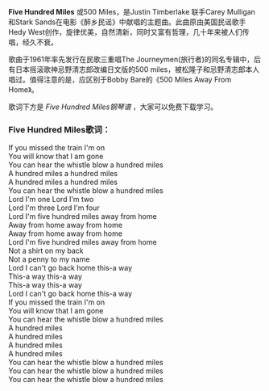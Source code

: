 

**Five Hundred Miles** 或500 Miles，是Justin Timberlake 联手Carey Mulligan和Stark
Sands在电影《醉乡民谣》中献唱的主题曲。此曲原由美国民谣歌手Hedy West创作，旋律优美，自然清新，同时又富有哲理，几十年来被人们传唱，经久不衰。

歌曲于1961年率先发行在民歌三重唱The Journeymen(旅行者)的同名专辑中，后有日本摇滚歌神忌野清志郎改编日文版的500
miles，被松隆子和忌野清志郎本人唱过。值得注意的是，应区别于Bobby Bare的《500 Miles Away From Home》。

歌词下方是 _Five Hundred Miles钢琴谱_ ，大家可以免费下载学习。

### Five Hundred Miles歌词：

If you missed the train I'm on  
You will know that I am gone  
You can hear the whistle blow a hundred miles  
A hundred miles a hundred miles  
A hundred miles a hundred miles  
You can hear the whistle blow a hundred miles  
Lord I'm one Lord I'm two  
Lord I'm three Lord I'm four  
Lord I'm five hundred miles away from home  
Away from home away from home  
Away from home away from home  
Lord I'm five hundred miles away from home  
Not a shirt on my back  
Not a penny to my name  
Lord I can't go back home this-a way  
This-a way this-a way  
This-a way this-a way  
Lord I can't go back home this-a way  
If you missed the train I'm on  
You will know that I am gone  
You can hear the whistle blow a hundred miles  
A hundred miles  
A hundred miles  
A hundred miles  
A hundred miles  
You can hear the whistle blow a hundred miles  
You can hear the whistle blow a hundred miles  
You can hear the whistle blow a hundred miles

